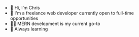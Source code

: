 - 👋 Hi, I’m Chris
- 🌱 I'm a freelance web developer currently open to full-time opportunities
- 👨‍💻 MERN development is my current go-to 
- 🚀 Always learning

<!---
cvaudrain/cvaudrain is a ✨ special ✨ repository because its `README.md` (this file) appears on your GitHub profile.
You can click the Preview link to take a look at your changes.
--->
